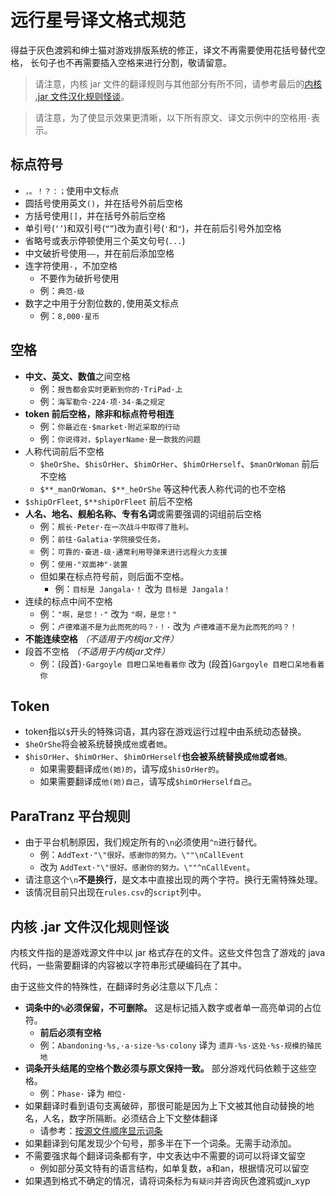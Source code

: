 # 远行星号译文格式规范

得益于灰色渡鸦和绅士猫对游戏排版系统的修正，译文不再需要使用花括号替代空格，
长句子也不再需要插入空格来进行分割，敬请留意。

> 请注意，内核 jar 文件的翻译规则与其他部分有所不同，请参考最后的[内核 .jar 文件汉化规则怪谈](#内核-jar-文件汉化规则怪谈)。

> 请注意，为了使显示效果更清晰，以下所有原文、译文示例中的空格用`·`表示。

## 标点符号

- `，。！？：；`使用中文标点
- 圆括号使用英文`()`，并在括号外前后空格
- 方括号使用`[]`，并在括号外前后空格
- 单引号(`‘’`)和双引号(`“”`)改为直引号(`'`和`"`)，并在前后引号外加空格
- 省略号或表示停顿使用三个英文句号(`...`)
- 中文破折号使用`——`，并在前后添加空格
- 连字符使用`-`，不加空格
  - 不要作为破折号使用
  - 例：`典范-级`
- 数字之中用于分割位数的`,`使用英文标点
  - 例：`8,000·星币`

## 空格

- **中文、英文、数值**之间空格
  - 例：`报告都会实时更新到你的·TriPad·上`
  - 例：`海军勒令·224·项·34·条之规定`
- **token 前后空格，除非和标点符号相连**
  - 例：`你最近在·$market·附近采取的行动`
  - 例：`你说得对，$playerName·是一款我的问题`
- 人称代词前后不空格
  - `$heOrShe`、`$hisOrHer`、`$himOrHer`、`$himOrHerself`、`$manOrWoman` 前后不空格
  - `$**_manOrWoman`、`$**_heOrShe` 等这种代表人称代词的也不空格
- `$shipOrFleet`, `$**shipOrFleet` 前后不空格
- **人名、地名、舰船名称、专有名词**或需要强调的词组前后空格
    - 例：`舰长·Peter·在一次战斗中取得了胜利。`
    - 例：`前往·Galatia·学院接受任务。`
    - 例：`可靠的·奋进-级·通常利用导弹来进行远程火力支援`
    - 例：`使用·"双面神"·装置`
    - 但如果在标点符号前，则后面不空格。
        - 例：`目标是 Jangala·！` 改为 `目标是 Jangala！`
- 连续的标点中间不空格
    - 例：` "啊，是您！·" ` 改为 ` "啊，是您！" `
    - 例：`卢德难道不是为此而死的吗？·！·` 改为 `卢德难道不是为此而死的吗？！ `
- **不能连续空格** *（不适用于内核jar文件）*
- 段首不空格 *（不适用于内核jar文件）*
    - 例：(段首)`·Gargoyle 目瞪口呆地看着你` 改为 (段首)`Gargoyle 目瞪口呆地看着你`

## Token

- token指以`$`开头的特殊词语，其内容在游戏运行过程中由系统动态替换。
- `$heOrShe`将会被系统替换成`他`或者`她`。
- `$hisOrHer`、`$himOrHer`、`$himOrHerself`**也会被系统替换成`他`或者`她`**。
    - 如果需要翻译成`他(她)的`，请写成`$hisOrHer的`。
    - 如果需要翻译成`他(她)自己`，请写成`$himOrHerself自己`。

## ParaTranz 平台规则

- 由于平台机制原因，我们规定所有的`\n`必须使用`^n`进行替代。
    - 例：`AddText·"\"很好。感谢你的努力。\""\nCallEvent` 
    - 改为
      `AddText·"\"很好。感谢你的努力。\""^nCallEvent`。
- 请注意这个`\n`**不是换行**，是文本中直接出现的两个字符。换行无需特殊处理。
- 该情况目前只出现在`rules.csv`的`script`列中。

## 内核 .jar 文件汉化规则怪谈

内核文件指的是游戏源文件中以 jar 格式存在的文件。这些文件包含了游戏的 java 代码，一些需要翻译的内容被以字符串形式硬编码在了其中。

由于这些文件的特殊性，在翻译时务必注意以下几点：

- **词条中的`%`必须保留，不可删除。** 这是标记插入数字或者单一高亮单词的占位符。
  - **前后必须有空格**
  - 例：`Abandoning·%s,·a·size·%s·colony` 译为 `遗弃·%s·这处·%s·规模的殖民地`
- **词条开头结尾的空格个数必须与原文保持一致。** 部分游戏代码依赖于这些空格。
  - 例：`Phase·` 译为 `相位·`
- 如果翻译时看到语句支离破碎，那很可能是因为上下文被其他自动替换的地名，人名，数字所隔断。必须结合上下文整体翻译
  - 请参考：[按源文件顺序显示词条](tut_translator.md#重要按源文件顺序显示词条)
- 如果翻译到句尾发现少个句号，那多半在下一个词条。无需手动添加。
- 不需要强求每个翻译词条都有字，中文表达中不需要的词可以将译文留空
  - 例如部分英文特有的语言结构，如单复数，a和an，根据情况可以留空
- 如果遇到格式不确定的情况，请将词条标为`有疑问`并咨询灰色渡鸦或jn_xyp
